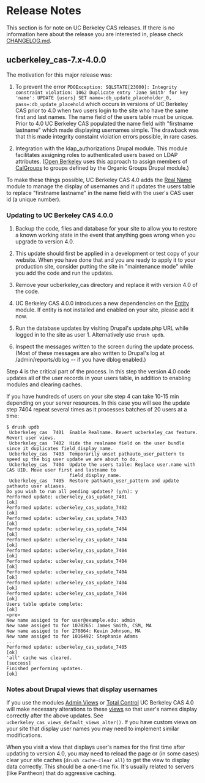 # Release Notes
This section is for note on UC Berkeley CAS releases.  If there is no 
information here about the release you are interested in, please check 
[CHANGELOG.md](https://github.com/bwood/ucberkeley_cas-7/blob/master/CHANGELOG.md).

## ucberkeley_cas-7.x-4.0.0

The motivation for this major release was:

1. To prevent the error `PDOException: SQLSTATE[23000]: Integrity constraint violation: 1062 Duplicate entry 'Jane Smith' for key 'name': UPDATE {users} SET name=:db_update_placeholder_0, pass=:db_update_placehold`
which occurs in versions of UC Berkeley CAS prior to 4.0 when two users login to 
the site who have the same first and last names. The name field of the users table
must be unique. Prior to 4.0 UC Berkeley CAS populated the name field with 
"firstname lastname" which made displaying usernames simple. The drawback
was that this made integrity constaint violation errors possible, in rare cases.

2. Integration with the ldap_authorizations Drupal module. This module 
facilitates assigning roles to authenticated users based on LDAP attributes. 
([Open Berkeley](https://open.berkeley.edu) uses this approach to assign members of [CalGroups](https://calnetweb.berkeley.edu/calnet-technologists/calgroups-integration) to 
groups defined by the Organic Groups Drupal module.)

To make these things possible, UC Berkeley CAS 4.0 adds the [Real Name](https://www.drupal.org/project/realname) module to 
manage the display of usernames and it updates the users table to replace 
"firstname lastname" in the name field with the user's CAS user id (a unique 
number).  

### Updating to UC Berkeley CAS 4.0.0

1. Backup the code, files and database for your site to allow you to restore a 
known working state in the event that anything goes wrong when you upgrade to 
version 4.0.

2. This update should first be applied in a development or test copy of your 
website.  When you have done that and you are ready to apply it to your 
production site, consider putting the site in "maintenance mode" while you add 
the code and run the updates.

3. Remove your ucberkeley_cas directory and replace it with version 4.0 of the
code.

4. UC Berkeley CAS 4.0.0 introduces a new dependencies on the [Entity](https://www.drupal.org/project/entity) 
module. If entity is not installed and enabled on your site, please add it now.

5. Run the database updates by visiting Drupal's update.php URL while logged in 
to the site as user 1. Alternatively use `drush updb`.

6. Inspect the messages written to the screen during the update process. (Most
of these messages are also written to Drupal's log at /admin/reports/dblog --
if you have dblog enabled.) 

Step 4 is the critical part of the process. In this step the version 4.0 code 
updates all of the user records in your users table, in addition to enabling 
modules and clearing caches. 

If you have hundreds of users on your site step 4 can take 10-15 min depending 
on your server resources.  In this case you will see the update step 7404 repeat
several times as it processes batches of 20 users at a time:

```
$ drush updb 
 Ucberkeley_cas  7401  Enable Realname. Revert ucberkeley_cas feature. Revert user views.
 Ucberkeley_cas  7402  Hide the realname field on the user bundle since it duplicates field_display_name.
 Ucberkeley_cas  7403  Temporarily unset pathauto_user_pattern to speed up the big user update we are about to do.
 Ucberkeley_cas  7404  Update the users table: Replace user.name with CAS UID. Move user first and lastname to
                       field_display_name.
 Ucberkeley_cas  7405  Restore pathauto_user_pattern and update pathauto user aliases.
Do you wish to run all pending updates? (y/n): y
Performed update: ucberkeley_cas_update_7401                                                                 [ok]
Performed update: ucberkeley_cas_update_7402                                                                 [ok]
Performed update: ucberkeley_cas_update_7403                                                                 [ok]
Performed update: ucberkeley_cas_update_7404                                                                 [ok]
Performed update: ucberkeley_cas_update_7404                                                                 [ok]
Performed update: ucberkeley_cas_update_7404                                                                 [ok]
Performed update: ucberkeley_cas_update_7404                                                                 [ok]
Performed update: ucberkeley_cas_update_7404                                                                 [ok]
Performed update: ucberkeley_cas_update_7404                                                                 [ok]
Performed update: ucberkeley_cas_update_7404                                                                 [ok]
Users table update complete:                                                                                 [ok]
<pre>
New name assiged to for user@example.edu: admin
New name assiged to for 1070265: James Smith, CSM, MA
New name assiged to for 270864: Kevin Johnson, MA
New name assiged to for 1016492: Stephanie Adams
...
Performed update: ucberkeley_cas_update_7405                                                                 [ok]
'all' cache was cleared.                                                                                     [success]
Finished performing updates.                                                                                 [ok]
```

### Notes about Drupal views that display usernames
If you use the modules [Admin Views](https://www.drupal.org/project/admin_views) or [Total Control](https://www.drupal.org/project/total_control) UC Berkeley CAS 4.0 will 
make necessary alterations to these [views](https://www.drupal.org/project/views) so that user's names display correctly 
after the above updates.  See `ucberkeley_cas_views_default_views_alter()`. If 
you have custom views on your site that display user names you may need to 
implement similar modifications.

When you visit a view that displays user's names for the first time after updating 
to version 4.0, you may need to reload the page or (in some cases) clear your 
site caches (`drush cache-clear all`) to get the view to display data correctly. 
This should be a one-time fix. It's usually related to servers (like Pantheon) 
that do aggressive caching.
